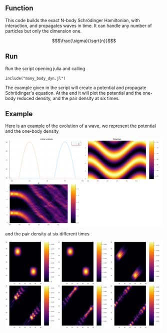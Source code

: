 ## Function
This code builds the exact N-body Schrödinger Hamiltonian, with interaction, and propagates waves in time. It can handle any number of particles but only the dimension one.
```math
$\frac{\sigma}{\sqrt{n}}$
```

## Run
Run the script opening julia and calling
```
include("many_body_dyn.jl")
```
The example given in the script will create a potential and propagate Schrödinger's equation. At the end it will plot the potential and the one-body reduced density, and the pair density at six times.


## Example
Here is an example of the evolution of a wave, we represent the potential and the one-body density
<p align="center">
    <img src="plots/main.png" width="800" alt="Plot" />
</p>
and the pair density at six different times
<p align="center">
    <img src="plots/pair_density_ρ.png" width="800" alt="Plot" />
</p>
